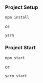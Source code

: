 ### Project Setup
```
npm install
```
or:
```
yarn
```
### Project Start
```
npm start
```
or:
```
yarn start
```

